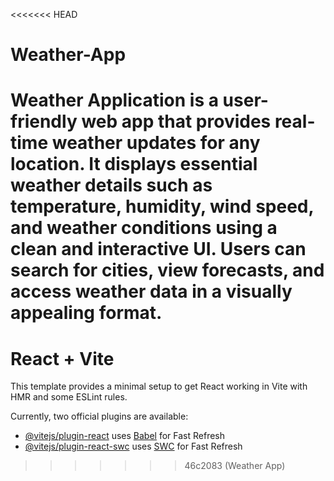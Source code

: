 <<<<<<< HEAD
# Weather-App
Weather Application is a user-friendly web app that provides real-time weather updates for any location. It displays essential weather details such as temperature, humidity, wind speed, and weather conditions using a clean and interactive UI. Users can search for cities, view forecasts, and access weather data in a visually appealing format.
=======
# React + Vite

This template provides a minimal setup to get React working in Vite with HMR and some ESLint rules.

Currently, two official plugins are available:

- [@vitejs/plugin-react](https://github.com/vitejs/vite-plugin-react/blob/main/packages/plugin-react/README.md) uses [Babel](https://babeljs.io/) for Fast Refresh
- [@vitejs/plugin-react-swc](https://github.com/vitejs/vite-plugin-react-swc) uses [SWC](https://swc.rs/) for Fast Refresh
>>>>>>> 46c2083 (Weather App)
